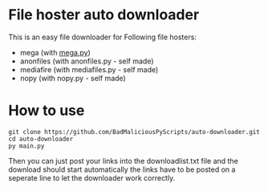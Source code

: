 # File hoster auto downloader
This is an easy file downloader for Following file hosters:
* mega (with [mega.py](https://github.com/odwyersoftware/mega.py))
* anonfiles (with anonfiles.py - self made)
* mediafire (with mediafiles.py - self made)
* nopy      (with nopy.py - self made)

# How to use

```shell
git clone https://github.com/BadMaliciousPyScripts/auto-downloader.git
cd auto-downloader
py main.py
```
Then you can just post your links into the downloadlist.txt file and the download should start automatically the links have to be posted on a seperate line to let the downloader work correctly.
